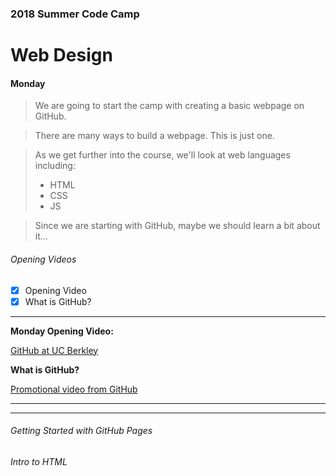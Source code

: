 ### 2018 Summer Code Camp
# Web Design

#### Monday

> We are going to start the camp with creating a basic webpage on GitHub.

> There are many ways to build a webpage. This is just one.

> As we get further into the course, we'll look at web languages including:
> - HTML
> - CSS
> - JS

> Since we are starting with GitHub, maybe we should learn a bit about it...

###### Opening Videos
- [x] Opening Video
- [x] What is GitHub?

***

**Monday Opening Video:** 

[GitHub at UC Berkley](https://www.youtube.com/watch?v=KgVHcguTNtQ)


**What is GitHub?**

[Promotional video from GitHub](https://www.youtube.com/watch?v=w3jLJU7DT5E)

***

***

###### Getting Started with GitHub Pages

###### Intro to HTML
